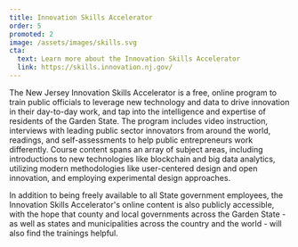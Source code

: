 ```yaml
---
title: Innovation Skills Accelerator
order: 5
promoted: 2
image: /assets/images/skills.svg
cta:
  text: Learn more about the Innovation Skills Accelerator
  link: https://skills.innovation.nj.gov/
---
```


The New Jersey Innovation Skills Accelerator is a free, online program to train public officials to leverage new technology and data to drive innovation in their day-to-day work, and tap into the intelligence and expertise of residents of the Garden State. The program includes video instruction, interviews with leading public sector innovators from around the world, readings, and self-assessments to help public entrepreneurs work differently. Course content spans an array of subject areas, including introductions to new technologies like blockchain and big data analytics, utilizing modern methodologies like user-centered design and open innovation, and employing experimental design approaches.

In addition to being freely available to all State government employees, the Innovation Skills Accelerator's online content is also publicly accessible, with the hope that county and local governments across the Garden State - as well as states and municipalities across the country and the world - will also find the trainings helpful.

